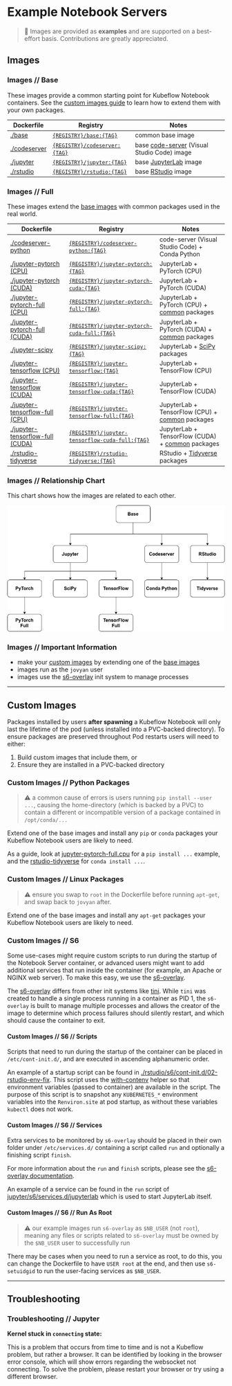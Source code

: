 # Example Notebook Servers

> 🛑️️ Images are provided as __examples__ and are supported on a best-effort basis.
> Contributions are greatly appreciated.

## Images

### Images // Base

These images provide a common starting point for Kubeflow Notebook containers.
See the [custom images guide](#custom-images) to learn how to extend them with your own packages.

Dockerfile | Registry | Notes
--- | --- | ---
[./base](./base) | [`{REGISTRY}/base:{TAG}`](https://gallery.ecr.aws/j1r0q0g6/notebooks/notebook-servers/base) | common base image
[./codeserver](./codeserver) | [`{REGISTRY}/codeserver:{TAG}`](https://gallery.ecr.aws/j1r0q0g6/notebooks/notebook-servers/codeserver) | base [code-server](https://github.com/cdr/code-server) (Visual Studio Code) image
[./jupyter](./jupyter) | [`{REGISTRY}/jupyter:{TAG}`](https://gallery.ecr.aws/j1r0q0g6/notebooks/notebook-servers/jupyter) | base [JupyterLab](https://github.com/jupyterlab/jupyterlab) image
[./rstudio](./rstudio) | [`{REGISTRY}/rstudio:{TAG}`](https://gallery.ecr.aws/j1r0q0g6/notebooks/notebook-servers/rstudio) | base [RStudio](https://github.com/rstudio/rstudio) image

### Images // Full

These images extend the [base images](#images--base) with common packages used in the real world.

Dockerfile | Registry | Notes
--- | --- | ---
[./codeserver-python](./codeserver-python) | [`{REGISTRY}/codeserver-python:{TAG}`](https://gallery.ecr.aws/j1r0q0g6/notebooks/notebook-servers/codeserver-python) | code-server (Visual Studio Code) + Conda Python
[./jupyter-pytorch (CPU)](./jupyter-pytorch) | [`{REGISTRY}/jupyter-pytorch:{TAG}`](https://gallery.ecr.aws/j1r0q0g6/notebooks/notebook-servers/jupyter-pytorch) | JupyterLab + PyTorch (CPU)
[./jupyter-pytorch (CUDA)](./jupyter-pytorch) | [`{REGISTRY}/jupyter-pytorch-cuda:{TAG}`](https://gallery.ecr.aws/j1r0q0g6/notebooks/notebook-servers/jupyter-pytorch-cuda) | JupyterLab + PyTorch (CUDA)
[./jupyter-pytorch-full (CPU)](./jupyter-pytorch-full) | [`{REGISTRY}/jupyter-pytorch-full:{TAG}`](https://gallery.ecr.aws/j1r0q0g6/notebooks/notebook-servers/jupyter-pytorch-full) | JupyterLab + PyTorch (CPU) + [common](./jupyter-pytorch-full/requirements.txt) packages
[./jupyter-pytorch-full (CUDA)](./jupyter-pytorch-full) | [`{REGISTRY}/jupyter-pytorch-cuda-full:{TAG}`](https://gallery.ecr.aws/j1r0q0g6/notebooks/notebook-servers/jupyter-pytorch-cuda-full) | JupyterLab + PyTorch (CUDA) + [common](./jupyter-pytorch-full/requirements.txt) packages
[./jupyter-scipy](./jupyter-scipy) | [`{REGISTRY}/jupyter-scipy:{TAG}`](https://gallery.ecr.aws/j1r0q0g6/notebooks/notebook-servers/jupyter-scipy) | JupyterLab + [SciPy](https://www.scipy.org/) packages
[./jupyter-tensorflow (CPU)](./jupyter-tensorflow) | [`{REGISTRY}/jupyter-tensorflow:{TAG}`](https://gallery.ecr.aws/j1r0q0g6/notebooks/notebook-servers/jupyter-tensorflow) | JupyterLab + TensorFlow (CPU)
[./jupyter-tensorflow (CUDA)](./jupyter-tensorflow) | [`{REGISTRY}/jupyter-tensorflow-cuda:{TAG}`](https://gallery.ecr.aws/j1r0q0g6/notebooks/notebook-servers/jupyter-tensorflow-cuda) | JupyterLab + TensorFlow (CUDA)
[./jupyter-tensorflow-full (CPU)](./jupyter-tensorflow-full) | [`{REGISTRY}/jupyter-tensorflow-full:{TAG}`](https://gallery.ecr.aws/j1r0q0g6/notebooks/notebook-servers/jupyter-tensorflow-full) | JupyterLab + TensorFlow (CPU) + [common](./jupyter-tensorflow-full/requirements.txt) packages
[./jupyter-tensorflow-full (CUDA)](./jupyter-tensorflow-full) | [`{REGISTRY}/jupyter-tensorflow-cuda-full:{TAG}`](https://gallery.ecr.aws/j1r0q0g6/notebooks/notebook-servers/jupyter-tensorflow-cuda-full) | JupyterLab + TensorFlow (CUDA) + [common](./jupyter-tensorflow-full/requirements.txt) packages
[./rstudio-tidyverse](./rstudio-tidyverse) | [`{REGISTRY}/rstudio-tidyverse:{TAG}`](https://gallery.ecr.aws/j1r0q0g6/notebooks/notebook-servers/rstudio-tidyverse) | RStudio + [Tidyverse](https://www.tidyverse.org/) packages

### Images // Relationship Chart

This chart shows how the images are related to each other.

![flow-chart of kubeflow notebook server images](image-flow-chart.png)

### Images // Important Information

- make your [custom images](#custom-images) by extending one of the [base images](#images--base)
- images run as the `jovyan` user
- images use the [s6-overlay](https://github.com/just-containers/s6-overlay) init system to manage processes

---

## Custom Images

Packages installed by users __after spawning__ a Kubeflow Notebook will only last the lifetime of the pod (unless installed into a PVC-backed directory).
To ensure packages are preserved throughout Pod restarts users will need to either:
1. Build custom images that include them, or
2. Ensure they are installed in a PVC-backed directory

### Custom Images // Python Packages

> ⚠️ a common cause of errors is users running `pip install --user ...`, causing the home-directory (which is backed by a PVC) to contain a different or incompatible version of a package contained in  `/opt/conda/...`

Extend one of the base images and install any `pip` or `conda` packages your Kubeflow Notebook users are likely to need.

As a guide, look at [jupyter-pytorch-full.cpu](./jupyter-pytorch-full/cpu.Dockerfile) for a `pip install ...` example, and the [rstudio-tidyverse](./rstudio-tidyverse/Dockerfile) for `conda install ...`.


### Custom Images // Linux Packages

> ⚠️ ensure you swap to `root` in the Dockerfile before running `apt-get`, and swap back to `jovyan` after.

Extend one of the base images and install any `apt-get` packages your Kubeflow Notebook users are likely to need.

### Custom Images // S6

Some use-cases might require custom scripts to run during the startup of the Notebook Server container, or advanced users might want to add additional services that run inside the container (for example, an Apache or NGINX web server).
To make this easy, we use the [s6-overlay](https://github.com/just-containers/s6-overlay).

The [s6-overlay](https://github.com/just-containers/s6-overlay) differs from other init systems like [tini](https://github.com/krallin/tini).
While `tini` was created to handle a single process running in a container as PID 1, the `s6-overlay` is built to manage multiple processes and allows the creator of the image to determine which process failures should silently restart, and which should cause the container to exit.

#### Custom Images // S6 // Scripts

Scripts that need to run during the startup of the container can be placed in `/etc/cont-init.d/`, and are executed in ascending alphanumeric order.

An example of a startup script can be found in [./rstudio/s6/cont-init.d/02-rstudio-env-fix](./rstudio/s6/cont-init.d/02-rstudio-env-fix).
This script uses the [with-contenv](https://github.com/just-containers/s6-overlay#container-environment) helper so that environment variables (passed to container) are available in the script.
The purpose of this script is to snapshot any `KUBERNETES_*` environment variables into the `Renviron.site` at pod startup, as without these variables `kubectl` does not work.

#### Custom Images // S6 // Services

Extra services to be monitored by `s6-overlay` should be placed in their own folder under `/etc/services.d/` containing a script called `run` and optionally a finishing script `finish`.

For more information about the `run` and `finish` scripts, please see the [s6-overlay documentation](https://github.com/just-containers/s6-overlay#writing-a-service-script).

An example of a service can be found in the `run` script of [jupyter/s6/services.d/jupyterlab](jupyter/s6/services.d/jupyterlab) which is used to start JupyterLab itself.

#### Custom Images // S6 // Run As Root

> ⚠️ our example images run `s6-overlay` as `$NB_USER` (not `root`), meaning any files or scripts related to `s6-overlay` must be owned by the `$NB_USER` user to successfully run

There may be cases when you need to run a service as root, to do this, you can change the Dockerfile to have `USER root` at the end, and then use `s6-setuidgid` to run the user-facing services as `$NB_USER`.

---

## Troubleshooting

### Troubleshooting // Jupyter

__Kernel stuck in `connecting` state:__

This is a problem that occurs from time to time and is not a Kubeflow problem, but rather a browser.
It can be identified by looking in the browser error console, which will show errors regarding the websocket not connecting.
To solve the problem, please restart your browser or try using a different browser.
